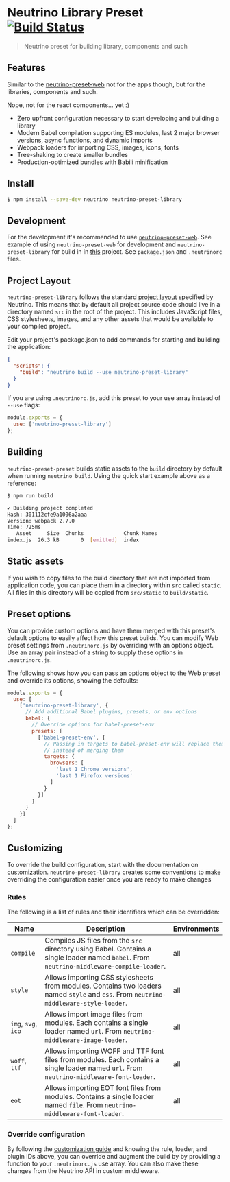 # Neutrino Library Preset [![Build Status](https://travis-ci.org/markelog/neutrino-preset-library.svg?branch=master)](https://travis-ci.org/markelog/neutrino-preset-library)

> Neutrino preset for building library, components and such

## Features

Similar to the [neutrino-preset-web](https://github.com/mozilla-neutrino/neutrino-dev/tree/master/packages/neutrino-preset-web) not for the apps though, but for the libraries, components and such.

Nope, not for the react components... yet :)

- Zero upfront configuration necessary to start developing and building a library
- Modern Babel compilation supporting ES modules, last 2 major browser versions, async functions, and dynamic imports
- Webpack loaders for importing CSS, images, icons, fonts
- Tree-shaking to create smaller bundles
- Production-optimized bundles with Babili minification

## Install

```bash
$ npm install --save-dev neutrino neutrino-preset-library
```

## Development

For the development it's recommended to use [`neutrino-preset-web`](https://github.com/mozilla-neutrino/neutrino-dev/tree/master/packages/neutrino-preset-web). See example of using `neutrino-preset-web` for development and `neutrino-preset-library` for build in in [this](https://github.com/wearereasonablepeople/d3-timeline-scroll) project. See `package.json` and `.neutrinorc` files.

## Project Layout

`neutrino-preset-library` follows the standard [project layout](https://neutrino.js.org/project-layout) specified by Neutrino. This means that by default all project source code should live in a directory named `src` in the root of the project. This includes JavaScript files, CSS stylesheets, images, and any other assets that would be available
to your compiled project.

Edit your project's package.json to add commands for starting and building the application:

```json
{
  "scripts": {
    "build": "neutrino build --use neutrino-preset-library"
  }
}
```

If you are using `.neutrinorc.js`, add this preset to your use array instead of `--use` flags:

```js
module.exports = {
  use: ['neutrino-preset-library']
};
```

## Building

`neutrino-preset-preset` builds static assets to the `build` directory by default when running `neutrino build`. Using the quick start example above as a reference:

```bash
$ npm run build

✔ Building project completed
Hash: 301112cfe9a1006a2aaa
Version: webpack 2.7.0
Time: 725ms
   Asset     Size  Chunks             Chunk Names
index.js  26.3 kB       0  [emitted]  index
```

## Static assets

If you wish to copy files to the build directory that are not imported from application code, you can place them in a directory within `src` called `static`. All files in this directory will be copied from `src/static`
to `build/static`.

## Preset options

You can provide custom options and have them merged with this preset's default options to easily affect how this preset builds. You can modify Web preset settings from `.neutrinorc.js` by overriding with an options object. Use an array pair instead of a string to supply these options in `.neutrinorc.js`.

The following shows how you can pass an options object to the Web preset and override its options, showing the defaults:

```js
module.exports = {
  use: [
    ['neutrino-preset-library', {
      // Add additional Babel plugins, presets, or env options
      babel: {
        // Override options for babel-preset-env
        presets: [
          ['babel-preset-env', {
            // Passing in targets to babel-preset-env will replace them
            // instead of merging them
            targets: {
              browsers: [
                'last 1 Chrome versions',
                'last 1 Firefox versions'
              ]
            }
          }]
        ]
      }
    }]
  ]
};
```

## Customizing

To override the build configuration, start with the documentation on [customization](https://neutrino.js.org/customization). `neutrino-preset-library` creates some conventions to make overriding the configuration easier once you are ready to make changes

### Rules

The following is a list of rules and their identifiers which can be overridden:

| Name | Description | Environments |
| ---- | ----------- | ------------ |
| `compile` | Compiles JS files from the `src` directory using Babel. Contains a single loader named `babel`. From `neutrino-middleware-compile-loader`. | all |
| `style` | Allows importing CSS stylesheets from modules. Contains two loaders named `style` and `css`. From `neutrino-middleware-style-loader`. | all |
| `img`, `svg`, `ico` | Allows import image files from modules. Each contains a single loader named `url`. From `neutrino-middleware-image-loader`. | all |
| `woff`, `ttf` | Allows importing WOFF and TTF font files from modules. Each contains a single loader named `url`. From `neutrino-middleware-font-loader`. | all |
| `eot` | Allows importing EOT font files from modules. Contains a single loader named `file`. From `neutrino-middleware-font-loader`. | all |

### Override configuration

By following the [customization guide](https://neutrino.js.org/customization) and knowing the rule, loader, and plugin IDs above, you can override and augment the build by by providing a function to your `.neutrinorc.js` use array. You can also make these changes from the Neutrino API in custom middleware.
